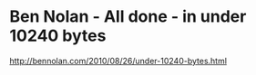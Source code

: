 <!--
id: 1012555517
link: http://kevinisom.info/post/1012555517/ben-nolan-all-done-in-under-10240-bytes
slug: ben-nolan-all-done-in-under-10240-bytes
date: Thu Aug 26 2010 16:22:38 GMT+1200 (NZST)
raw: {"blog_name":"kevinisom","id":1012555517,"post_url":"http://kevinisom.info/post/1012555517/ben-nolan-all-done-in-under-10240-bytes","slug":"ben-nolan-all-done-in-under-10240-bytes","type":"link","date":"2010-08-26 04:22:38 GMT","timestamp":1282796558,"state":"published","format":"html","reblog_key":"jWGZYJfr","tags":[],"short_url":"http://tmblr.co/Zw68YyyMbxz","highlighted":[],"feed_item":"http://bennolan.com/2010/08/26/under-10240-bytes.html","from_feed_id":"650234","note_count":0,"title":"Ben Nolan - All done - in under 10240 bytes","url":"http://bennolan.com/2010/08/26/under-10240-bytes.html","description":""}
publish: 2010-08-026
tags: 
title: Ben Nolan - All done - in under 10240 bytes
-->


Ben Nolan - All done - in under 10240 bytes
===========================================

<http://bennolan.com/2010/08/26/under-10240-bytes.html>

